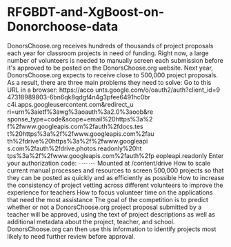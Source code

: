 # RFGBDT-and-XgBoost-on-Donorchoose-data
DonorsChoose.org receives hundreds of thousands of project proposals each year for classroom projects in need of funding. Right now, a large number of volunteers is needed to manually screen each submission before it's approved to be posted on the DonorsChoose.org website. Next year, DonorsChoose.org expects to receive close to 500,000 project proposals. As a result, there are three main problems they need to solve: Go to this URL in a browser: https://acco unts.google.com/o/oauth2/auth?client_id=9 47318989803-6bn6qk8qdgf4n4g3pfee6491hc0br c4i.apps.googleusercontent.com&amp;redirect_u ri=urn%3aietf%3awg%3aoauth%3a2.0%3aoob&amp;re sponse_type=code&amp;scope=email%20https%3a%2 f%2fwww.googleapis.com%2fauth%2fdocs.tes t%20https%3a%2f%2fwww.googleapis.com%2fau th%2fdrive%20https%3a%2f%2fwww.googleapi s.com%2fauth%2fdrive.photos.readonly%20ht tps%3a%2f%2fwww.googleapis.com%2fauth%2fp eopleapi.readonly  Enter your authorization code: ·········· Mounted at /content/drive  How to scale current manual processes and resources to screen 500,000 projects so that they can be posted as quickly and as efficiently as possible How to increase the consistency of project vetting across different volunteers to improve the experience for teachers How to focus volunteer time on the applications that need the most assistance The goal of the competition is to predict whether or not a DonorsChoose.org project proposal submitted by a teacher will be approved, using the text of project descriptions as well as additional metadata about the project, teacher, and school. DonorsChoose.org can then use this information to identify projects most likely to need further review before approval.
